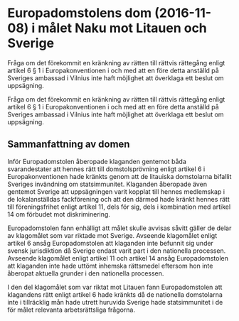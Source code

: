 # Europadomstolens dom (2016-11-08) i målet Naku mot Litauen och Sverige

Fråga om det förekommit en kränkning av rätten till rättvis rättegång enligt artikel 6 § 1 i Europakonventionen i och med att en före detta anställd på Sveriges ambassad i Vilnius inte haft möjlighet att överklaga ett beslut om uppsägning.

Fråga om det förekommit en kränkning av rätten till rättvis rättegång enligt artikel 6 § 1 i Europakonventionen i och med att en före detta anställd på Sveriges ambassad i Vilnius inte haft möjlighet att överklaga ett beslut om uppsägning.

## Sammanfattning av domen

Inför Europadomstolen åberopade klaganden gentemot båda svarandestater att hennes rätt till domstolsprövning enligt artikel 6 i Europakonventionen hade kränkts genom att de litauiska domstolarna bifallit Sveriges invändning om statsimmunitet. Klaganden åberopade även gentemot Sverige att uppsägningen varit kopplat till hennes medlemskap i de lokalanställdas fackförening och att den därmed hade kränkt hennes rätt till föreningsfrihet enligt artikel 11, dels för sig, dels i kombination med artikel 14 om förbudet mot diskriminering.

Europadomstolen fann enhälligt att målet skulle avvisas såvitt gäller de delar av klagomålet som var riktade mot Sverige. Avseende klagomålet enligt artikel 6 ansåg Europadomstolen att klaganden inte befunnit sig under svensk jurisdiktion då Sverige endast varit part i den nationella processen. Avseende klagomålet enligt artikel 11 och artikel 14 ansåg Europadomstolen att klaganden inte hade uttömt inhemska rättsmedel eftersom hon inte åberopat aktuella grunder i den nationella processen.

I den del klagomålet som var riktat mot Litauen fann Europadomstolen att klagandens rätt enligt artikel 6 hade kränkts då de nationella domstolarna inte i tillräcklig mån hade utrett huruvida Sverige hade statsimmunitet i de för målet relevanta arbetsrättsliga frågorna.
